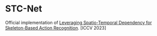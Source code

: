 # STC-Net
Official implementation of [Leveraging Spatio-Temporal Dependency for Skeleton-Based Action Recognition](https://arxiv.org/abs/2212.04761). [ICCV 2023]
